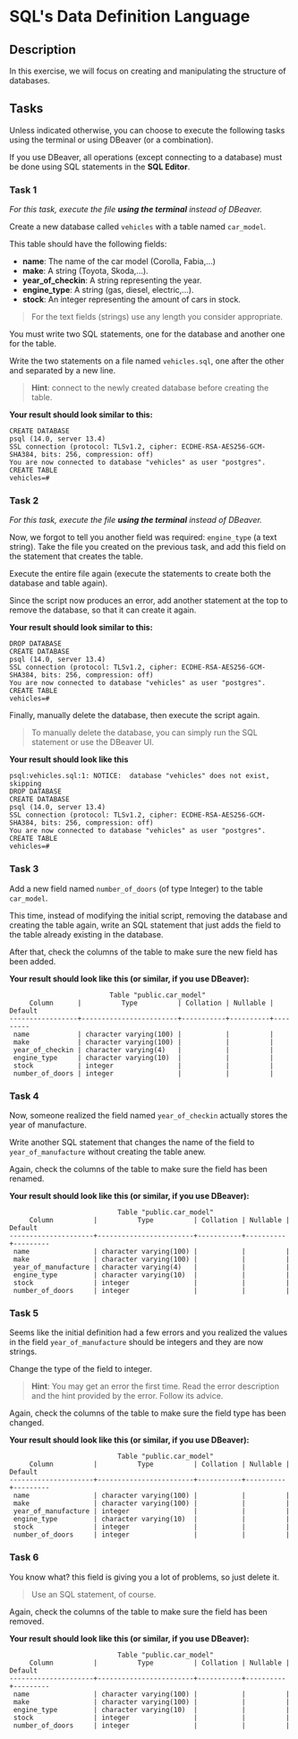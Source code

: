 # SQL's Data Definition Language

## Description

In this exercise, we will focus on creating and manipulating the structure of databases.

## Tasks

Unless indicated otherwise, you can choose to execute the following tasks using the terminal or using DBeaver (or a combination).

If you use DBeaver, all operations (except connecting to a database) must be done using SQL statements in the **SQL Editor**.

### Task 1

*For this task, execute the file **using the terminal** instead of DBeaver.*

Create a new database called `vehicles` with a table named `car_model`.

This table should have the following fields:

- **name**: The name of the car model (Corolla, Fabia,...)
- **make**: A string (Toyota, Skoda,...).
- **year_of_checkin**: A string representing the year.
- **engine_type**: A string (gas, diesel, electric,...).
- **stock**: An integer representing the amount of cars in stock.

> For the text fields (strings) use any length you consider appropriate.

You must write two SQL statements, one for the database and another one for the table.

Write the two statements on a file named `vehicles.sql`, one after the other and separated by a new line.

> **Hint**: connect to the newly created database before creating the table.

**Your result should look similar to this:**

```
CREATE DATABASE
psql (14.0, server 13.4)
SSL connection (protocol: TLSv1.2, cipher: ECDHE-RSA-AES256-GCM-SHA384, bits: 256, compression: off)
You are now connected to database "vehicles" as user "postgres".
CREATE TABLE
vehicles=#
```

### Task 2

*For this task, execute the file **using the terminal** instead of DBeaver.*

Now, we forgot to tell you another field was required: `engine_type` (a text string). Take the file you created on the previous task, and add this field on the statement that creates the table.

Execute the entire file again (execute the statements to create both the database and table again).

Since the script now produces an error, add another statement at the top to remove the database, so that it can create it again.

**Your result should look similar to this:**

```
DROP DATABASE
CREATE DATABASE
psql (14.0, server 13.4)
SSL connection (protocol: TLSv1.2, cipher: ECDHE-RSA-AES256-GCM-SHA384, bits: 256, compression: off)
You are now connected to database "vehicles" as user "postgres".
CREATE TABLE
vehicles=#
```

Finally, manually delete the database, then execute the script again.

> To manually delete the database, you can simply run the SQL statement or use the DBeaver UI.

**Your result should look like this**

```
psql:vehicles.sql:1: NOTICE:  database "vehicles" does not exist, skipping
DROP DATABASE
CREATE DATABASE
psql (14.0, server 13.4)
SSL connection (protocol: TLSv1.2, cipher: ECDHE-RSA-AES256-GCM-SHA384, bits: 256, compression: off)
You are now connected to database "vehicles" as user "postgres".
CREATE TABLE
vehicles=#
```

### Task 3

Add a new field named `number_of_doors` (of type Integer) to the table `car_model`.

This time, instead of modifying the initial script, removing the database and creating the table again, write an SQL statement that just adds the field to the table already existing in the database.

After that, check the columns of the table to make sure the new field has been added.

**Your result should look like this (or similar, if you use DBeaver):**

```
                         Table "public.car_model"
     Column      |          Type          | Collation | Nullable | Default
-----------------+------------------------+-----------+----------+---------
 name            | character varying(100) |           |          |
 make            | character varying(100) |           |          |
 year_of_checkin | character varying(4)   |           |          |
 engine_type     | character varying(10)  |           |          |
 stock           | integer                |           |          |
 number_of_doors | integer                |           |          |

```

### Task 4

Now, someone realized the field named `year_of_checkin` actually stores the year of manufacture.

Write another SQL statement that changes the name of the field to `year_of_manufacture` without creating the table anew.

Again, check the columns of the table to make sure the field has been renamed.

**Your result should look like this (or similar, if you use DBeaver):**

```
                           Table "public.car_model"
     Column          |          Type          | Collation | Nullable | Default
---------------------+------------------------+-----------+----------+---------
 name                | character varying(100) |           |          |
 make                | character varying(100) |           |          |
 year_of_manufacture | character varying(4)   |           |          |
 engine_type         | character varying(10)  |           |          |
 stock               | integer                |           |          |
 number_of_doors     | integer                |           |          |

```

### Task 5

Seems like the initial definition had a few errors and you realized the values in the field `year_of_manufacture` should be integers and they are now strings.

Change the type of the field to integer.

> **Hint**: You may get an error the first time. Read the error description and the hint provided by the error. Follow its advice.

Again, check the columns of the table to make sure the field type has been changed.

**Your result should look like this (or similar, if you use DBeaver):**

```
                           Table "public.car_model"
     Column          |          Type          | Collation | Nullable | Default
---------------------+------------------------+-----------+----------+---------
 name                | character varying(100) |           |          |
 make                | character varying(100) |           |          |
 year_of_manufacture | integer                |           |          |
 engine_type         | character varying(10)  |           |          |
 stock               | integer                |           |          |
 number_of_doors     | integer                |           |          |

```

### Task 6

You know what? this field is giving you a lot of problems, so just delete it.

> Use an SQL statement, of course.

Again, check the columns of the table to make sure the field has been removed.

**Your result should look like this (or similar, if you use DBeaver):**

```
                           Table "public.car_model"
     Column          |          Type          | Collation | Nullable | Default
---------------------+------------------------+-----------+----------+---------
 name                | character varying(100) |           |          |
 make                | character varying(100) |           |          |
 engine_type         | character varying(10)  |           |          |
 stock               | integer                |           |          |
 number_of_doors     | integer                |           |          |

```
